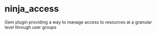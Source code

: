 ninja_access
============

Gem plugin providing a way to manage access to resources at a granular level through user groups